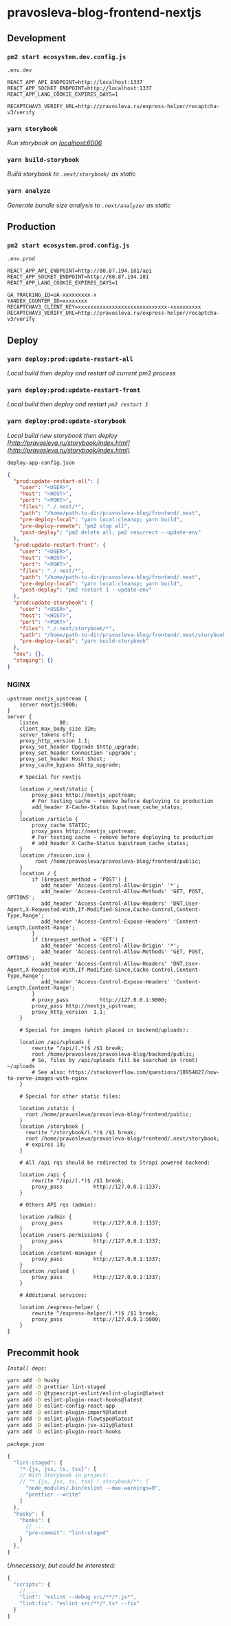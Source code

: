 # pravosleva-blog-frontend-nextjs

## Development

### `pm2 start ecosystem.dev.config.js`

`.env.dev`

```
REACT_APP_API_ENDPOINT=http://localhost:1337
REACT_APP_SOCKET_ENDPOINT=http://localhost:1337
REACT_APP_LANG_COOKIE_EXPIRES_DAYS=1

RECAPTCHAV3_VERIFY_URL=http://pravosleva.ru/express-helper/recaptcha-v3/verify
```

### `yarn storybook`

_Run storybook on [localhost:6006](http://localhost:6006)_

### `yarn build-storybook`

_Build storybook to `.next/storybook/` as static_

### `yarn analyze`

_Generate bundle size analysis to `.next/analyze/` as static_

## Production

### `pm2 start ecosystem.prod.config.js`

`.env.prod`

```
REACT_APP_API_ENDPOINT=http://80.87.194.181/api
REACT_APP_SOCKET_ENDPOINT=http://80.87.194.181
REACT_APP_LANG_COOKIE_EXPIRES_DAYS=1

GA_TRACKING_ID=UA-xxxxxxxxx-x
YANDEX_COUNTER_ID=xxxxxxxx
RECAPTCHAV3_CLIENT_KEY=xxxxxxxxxxxxxxxxxxxxxxxxxxxxx-xxxxxxxxxx
RECAPTCHAV3_VERIFY_URL=http://pravosleva.ru/express-helper/recaptcha-v3/verify
```

## Deploy

### `yarn deploy:prod:update-restart-all`

_Local build then deploy and restart all current pm2 process_

### `yarn deploy:prod:update-restart-front`

_Local build then deploy and restart `pm2 restart 1`_

### `yarn deploy:prod:update-storybook`

_Local build new storybook then deploy [http://pravosleva.ru/storybook/index.html](http://pravosleva.ru/storybook/index.html)_

`deploy-app-config.json`

```json
{
  "prod:update-restart-all": {
    "user": "<USER>",
    "host": "<HOST>",
    "port": "<PORT>",
    "files": "./.next/*",
    "path": "/home/path-to-dir/pravosleva-blog/frontend/.next",
    "pre-deploy-local": "yarn local:cleanup; yarn build",
    "pre-deploy-remote": "pm2 stop all",
    "post-deploy": "pm2 delete all; pm2 resurrect --update-env"
  },
  "prod:update-restart-front": {
    "user": "<USER>",
    "host": "<HOST>",
    "port": "<PORT>",
    "files": "./.next/*",
    "path": "/home/path-to-dir/pravosleva-blog/frontend/.next",
    "pre-deploy-local": "yarn local:cleanup; yarn build",
    "post-deploy": "pm2 restart 1 --update-env"
  },
  "prod:update-storybook": {
    "user": "<USER>",
    "host": "<HOST>",
    "port": "<PORT>",
    "files": "./.next/storybook/*",
    "path": "/home/path-to-dir/pravosleva-blog/frontend/.next/storybook",
    "pre-deploy-local": "yarn build-storybook"
  },
  "dev": {},
  "staging": {}
}
```

### NGINX

```
upstream nextjs_upstream {
    server nextjs:9000;
}
server {
    listen       80;
    client_max_body_size 32m;
    server_tokens off;
    proxy_http_version 1.1;
    proxy_set_header Upgrade $http_upgrade;
    proxy_set_header Connection 'upgrade';
    proxy_set_header Host $host;
    proxy_cache_bypass $http_upgrade;

    # Special for nextjs

    location /_next/static {
        proxy_pass http://nextjs_upstream;
        # For testing cache - remove before deploying to production
        add_header X-Cache-Status $upstream_cache_status;
    }
    location /article {
        proxy_cache STATIC;
        proxy_pass http://nextjs_upstream;
        # For testing cache - remove before deploying to production
        # add_header X-Cache-Status $upstream_cache_status;
    }
    location /favicon.ico {
         root /home/pravosleva/pravosleva-blog/frontend/public;
    }
    location / {
        if ($request_method = 'POST') {
           add_header 'Access-Control-Allow-Origin' '*';
           add_header 'Access-Control-Allow-Methods' 'GET, POST, OPTIONS';
           add_header 'Access-Control-Allow-Headers' 'DNT,User-Agent,X-Requested-With,If-Modified-Since,Cache-Control,Content-Type,Range';
           add_header 'Access-Control-Expose-Headers' 'Content-Length,Content-Range';
        }
        if ($request_method = 'GET') {
           add_header 'Access-Control-Allow-Origin' '*';
           add_header 'Access-Control-Allow-Methods' 'GET, POST, OPTIONS';
           add_header 'Access-Control-Allow-Headers' 'DNT,User-Agent,X-Requested-With,If-Modified-Since,Cache-Control,Content-Type,Range';
           add_header 'Access-Control-Expose-Headers' 'Content-Length,Content-Range';
        }
        # proxy_pass          http://127.0.0.1:9000;
        proxy_pass http://nextjs_upstream;
        proxy_http_version  1.1;
    }

    # Special for images (which placed in backend/uploads):

    location /api/uploads {
        rewrite ^/api/(.*)$ /$1 break;
        root /home/pravosleva/pravosleva-blog/backend/public;
        # So, files by /api/uploads fill be searched in (root) ~/uploads
        # See also: https://stackoverflow.com/questions/18954827/how-to-serve-images-with-nginx
    }

    # Special for other static files:

    location /static {
      root /home/pravosleva/pravosleva-blog/frontend/public;
    }
    location /storybook {
      rewrite ^/storybook/(.*)$ /$1 break;
      root /home/pravosleva/pravosleva-blog/frontend/.next/storybook;
      # expires 1d;
    }

    # All /api rqs should be redirected to Strapi powered backend:

    location /api {
        rewrite ^/api/(.*)$ /$1 break;
        proxy_pass          http://127.0.0.1:1337;
    }

    # Others API rqs (admin):

    location /admin {
        proxy_pass          http://127.0.0.1:1337;
    }
    location /users-permissions {
        proxy_pass          http://127.0.0.1:1337;
    }
    location /content-manager {
        proxy_pass          http://127.0.0.1:1337;
    }
    location /upload {
        proxy_pass          http://127.0.0.1:1337;
    }

    # Additional services:

    location /express-helper {
        rewrite ^/express-helper/(.*)$ /$1 break;
        proxy_pass          http://127.0.0.1:5000;
    }
}
```

## Precommit hook

_`Install deps:`_

```bash
yarn add -D husky
yarn add -D prettier lint-staged
yarn add -D @typescript-eslint/eslint-plugin@latest
yarn add -D eslint-plugin-react-hooks@latest
yarn add -D eslint-config-react-app
yarn add -D eslint-plugin-import@latest
yarn add -D eslint-plugin-flowtype@latest
yarn add -D eslint-plugin-jsx-a11y@latest
yarn add -D eslint-plugin-react-hooks
```

_`package.json`_

```js
{
  "lint-staged": {
    "*.{js, jsx, ts, tsx}": [
    // With Storybook in project:
    // "*.{js, jsx, ts, tsx} !.storybook/*": [
      "node_modules/.bin/eslint --max-warnings=0",
      "prettier --write"
    ]
  },
  "husky": {
    "hooks": {
      // ...
      "pre-commit": "lint-staged"
    }
  },
}
```

_Unnecessary, but could be interested:_

```js
{
  "scripts": {
    // ...
    "lint": "eslint --debug src/**/*.js*",
    "lint:fix": "eslint src/**/*.ts* --fix"
  }
}
```
